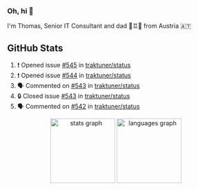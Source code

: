 ### Oh, hi 👋

I'm Thomas, Senior IT Consultant and dad 👶♊️👶 from Austria 🇦🇹

<!--
**traktuner/traktuner** is a ✨ _special_ ✨ repository because its `README.md` (this file) appears on your GitHub profile.

Here are some ideas to get you started:

- 🔭 I’m currently working on ...
- 🌱 I’m currently learning ...
- 👯 I’m looking to collaborate on ...
- 🤔 I’m looking for help with ...
- 💬 Ask me about ...
- 📫 How to reach me: ...
- 😄 Pronouns: ...
- ⚡ Fun fact: ...
-->

</div>

## GitHub Stats
<!--START_SECTION:activity-->
1. ❗ Opened issue [#545](https://github.com/traktuner/status/issues/545) in [traktuner/status](https://github.com/traktuner/status)
2. ❗ Opened issue [#544](https://github.com/traktuner/status/issues/544) in [traktuner/status](https://github.com/traktuner/status)
3. 🗣 Commented on [#543](https://github.com/traktuner/status/issues/543#issuecomment-2780648942) in [traktuner/status](https://github.com/traktuner/status)
4. 🔒 Closed issue [#543](https://github.com/traktuner/status/issues/543) in [traktuner/status](https://github.com/traktuner/status)
5. 🗣 Commented on [#542](https://github.com/traktuner/status/issues/542#issuecomment-2780648924) in [traktuner/status](https://github.com/traktuner/status)
<!--END_SECTION:activity-->

<div align="center">
  <img src="https://github-readme-stats.vercel.app/api?username=traktuner&hide_title=false&hide_rank=false&show_icons=true&include_all_commits=true&count_private=true&disable_animations=false&theme=dracula&locale=en&hide_border=false&order=1" height="150" alt="stats graph"  />
  <img src="https://github-readme-stats.vercel.app/api/top-langs?username=traktuner&locale=en&hide_title=false&layout=compact&card_width=320&langs_count=5&theme=dracula&hide_border=false&order=2" height="150" alt="languages graph"  />
</div>

